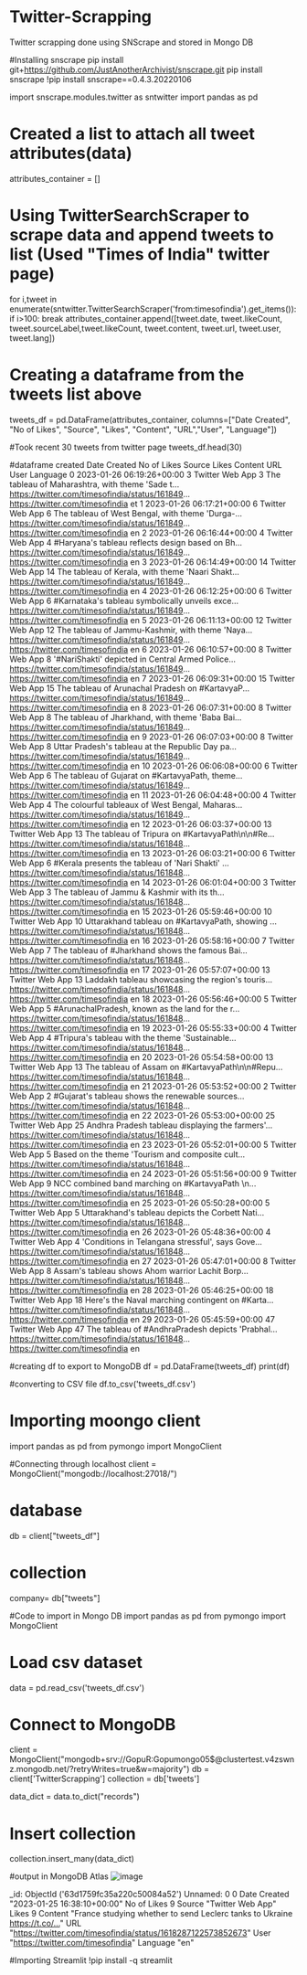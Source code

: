 # Twitter-Scrapping
Twitter scrapping done using SNScrape and stored in Mongo DB

#Installing snscrape 
pip install git+https://github.com/JustAnotherArchivist/snscrape.git
pip install snscrape
!pip install snscrape==0.4.3.20220106

import snscrape.modules.twitter as sntwitter
import pandas as pd

# Created a list to attach all tweet attributes(data)
attributes_container = []

# Using TwitterSearchScraper to scrape data and append tweets to list (Used "Times of India" twitter page)
for i,tweet in enumerate(sntwitter.TwitterSearchScraper('from:timesofindia').get_items()):
    if i>100:
        break
    attributes_container.append([tweet.date, tweet.likeCount, tweet.sourceLabel,tweet.likeCount, tweet.content, tweet.url, tweet.user, tweet.lang])
    
# Creating a dataframe from the tweets list above 
tweets_df = pd.DataFrame(attributes_container, columns=["Date Created", "No of Likes", "Source", "Likes", "Content", "URL","User", "Language"])

#Took recent 30 tweets from twitter page
tweets_df.head(30)

#dataframe created
	Date Created	No of Likes	Source	Likes	Content	URL	User	Language
0	2023-01-26 06:19:26+00:00	3	Twitter Web App	3	The tableau of Maharashtra, with theme 'Sade t...	https://twitter.com/timesofindia/status/161849...	https://twitter.com/timesofindia	et
1	2023-01-26 06:17:21+00:00	6	Twitter Web App	6	The tableau of West Bengal, with theme 'Durga-...	https://twitter.com/timesofindia/status/161849...	https://twitter.com/timesofindia	en
2	2023-01-26 06:16:44+00:00	4	Twitter Web App	4	#Haryana's tableau reflects design based on Bh...	https://twitter.com/timesofindia/status/161849...	https://twitter.com/timesofindia	en
3	2023-01-26 06:14:49+00:00	14	Twitter Web App	14	The tableau of Kerala, with theme 'Naari Shakt...	https://twitter.com/timesofindia/status/161849...	https://twitter.com/timesofindia	en
4	2023-01-26 06:12:25+00:00	6	Twitter Web App	6	#Karnataka's tableau symbolically unveils exce...	https://twitter.com/timesofindia/status/161849...	https://twitter.com/timesofindia	en
5	2023-01-26 06:11:13+00:00	12	Twitter Web App	12	The tableau of Jammu-Kashmir, with theme 'Naya...	https://twitter.com/timesofindia/status/161849...	https://twitter.com/timesofindia	en
6	2023-01-26 06:10:57+00:00	8	Twitter Web App	8	'#NariShakti' depicted in Central Armed Police...	https://twitter.com/timesofindia/status/161849...	https://twitter.com/timesofindia	en
7	2023-01-26 06:09:31+00:00	15	Twitter Web App	15	The tableau of Arunachal Pradesh on #KartavyaP...	https://twitter.com/timesofindia/status/161849...	https://twitter.com/timesofindia	en
8	2023-01-26 06:07:31+00:00	8	Twitter Web App	8	The tableau of Jharkhand, with theme 'Baba Bai...	https://twitter.com/timesofindia/status/161849...	https://twitter.com/timesofindia	en
9	2023-01-26 06:07:03+00:00	8	Twitter Web App	8	Uttar Pradesh's tableau at the Republic Day pa...	https://twitter.com/timesofindia/status/161849...	https://twitter.com/timesofindia	en
10	2023-01-26 06:06:08+00:00	6	Twitter Web App	6	The tableau of Gujarat on #KartavyaPath, theme...	https://twitter.com/timesofindia/status/161849...	https://twitter.com/timesofindia	en
11	2023-01-26 06:04:48+00:00	4	Twitter Web App	4	The colourful tableaux of West Bengal, Maharas...	https://twitter.com/timesofindia/status/161849...	https://twitter.com/timesofindia	en
12	2023-01-26 06:03:37+00:00	13	Twitter Web App	13	The tableau of Tripura on #KartavyaPath\n\n#Re...	https://twitter.com/timesofindia/status/161848...	https://twitter.com/timesofindia	en
13	2023-01-26 06:03:21+00:00	6	Twitter Web App	6	#Kerala presents the tableau of 'Nari Shakti' ...	https://twitter.com/timesofindia/status/161848...	https://twitter.com/timesofindia	en
14	2023-01-26 06:01:04+00:00	3	Twitter Web App	3	The tableau of Jammu &amp; Kashmir with its th...	https://twitter.com/timesofindia/status/161848...	https://twitter.com/timesofindia	en
15	2023-01-26 05:59:46+00:00	10	Twitter Web App	10	Uttarakhand tableau on #KartavyaPath, showing ...	https://twitter.com/timesofindia/status/161848...	https://twitter.com/timesofindia	en
16	2023-01-26 05:58:16+00:00	7	Twitter Web App	7	The tableau of #Jharkhand shows the famous Bai...	https://twitter.com/timesofindia/status/161848...	https://twitter.com/timesofindia	en
17	2023-01-26 05:57:07+00:00	13	Twitter Web App	13	Laddakh tableau showcasing the region's touris...	https://twitter.com/timesofindia/status/161848...	https://twitter.com/timesofindia	en
18	2023-01-26 05:56:46+00:00	5	Twitter Web App	5	#ArunachalPradesh, known as the land for the r...	https://twitter.com/timesofindia/status/161848...	https://twitter.com/timesofindia	en
19	2023-01-26 05:55:33+00:00	4	Twitter Web App	4	#Tripura's tableau with the theme 'Sustainable...	https://twitter.com/timesofindia/status/161848...	https://twitter.com/timesofindia	en
20	2023-01-26 05:54:58+00:00	13	Twitter Web App	13	The tableau of Assam on #KartavyaPath\n\n#Repu...	https://twitter.com/timesofindia/status/161848...	https://twitter.com/timesofindia	en
21	2023-01-26 05:53:52+00:00	2	Twitter Web App	2	#Gujarat's tableau shows the renewable sources...	https://twitter.com/timesofindia/status/161848...	https://twitter.com/timesofindia	en
22	2023-01-26 05:53:00+00:00	25	Twitter Web App	25	Andhra Pradesh tableau displaying the farmers'...	https://twitter.com/timesofindia/status/161848...	https://twitter.com/timesofindia	en
23	2023-01-26 05:52:01+00:00	5	Twitter Web App	5	Based on the theme 'Tourism and composite cult...	https://twitter.com/timesofindia/status/161848...	https://twitter.com/timesofindia	en
24	2023-01-26 05:51:56+00:00	9	Twitter Web App	9	NCC combined band marching on #KartavyaPath \n...	https://twitter.com/timesofindia/status/161848...	https://twitter.com/timesofindia	en
25	2023-01-26 05:50:28+00:00	5	Twitter Web App	5	Uttarakhand's tableau depicts the Corbett Nati...	https://twitter.com/timesofindia/status/161848...	https://twitter.com/timesofindia	en
26	2023-01-26 05:48:36+00:00	4	Twitter Web App	4	'Conditions in Telangana stressful', says Gove...	https://twitter.com/timesofindia/status/161848...	https://twitter.com/timesofindia	en
27	2023-01-26 05:47:01+00:00	8	Twitter Web App	8	Assam's tableau shows Ahom warrior Lachit Borp...	https://twitter.com/timesofindia/status/161848...	https://twitter.com/timesofindia	en
28	2023-01-26 05:46:25+00:00	18	Twitter Web App	18	Here's the Naval marching contingent on #Karta...	https://twitter.com/timesofindia/status/161848...	https://twitter.com/timesofindia	en
29	2023-01-26 05:45:59+00:00	47	Twitter Web App	47	The tableau of #AndhraPradesh depicts 'Prabhal...	https://twitter.com/timesofindia/status/161848...	https://twitter.com/timesofindia	en

#creating df to export to MongoDB
df = pd.DataFrame(tweets_df)
print(df)

#converting to CSV file
df.to_csv('tweets_df.csv')

# Importing moongo client   
import pandas as pd
from pymongo import MongoClient

#Connecting through localhost
client = MongoClient("mongodb://localhost:27018/")
# database
db = client["tweets_df"]
# collection
company= db["tweets"]

#Code to import in Mongo DB
import pandas as pd
from pymongo import MongoClient
# Load csv dataset
data = pd.read_csv('tweets_df.csv')
# Connect to MongoDB
client =  MongoClient("mongodb+srv://GopuR:Gopumongo05$@clustertest.v4zswnz.mongodb.net/?retryWrites=true&w=majority")
db = client['TwitterScrapping']
collection = db['tweets']

data_dict = data.to_dict("records")
# Insert collection
collection.insert_many(data_dict)

#output in MongoDB Atlas
![image](https://user-images.githubusercontent.com/70256229/214773311-aad7eb21-8c6e-4ba3-9574-2b99cc31d50b.png)

_id: ObjectId
('63d1759fc35a220c50084a52')
Unnamed: 0
0
Date Created
"2023-01-25 16:38:10+00:00"
No of Likes
9
Source
"Twitter Web App"
Likes
9
Content
"France studying whether to send Leclerc tanks to Ukraine https://t.co/…"
URL
"https://twitter.com/timesofindia/status/1618287122573852673"
User
"https://twitter.com/timesofindia"
Language
"en"

#Importing Streamlit
!pip install -q streamlit
